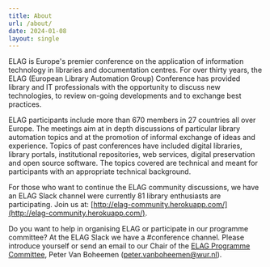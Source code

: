 ```yaml
---
title: About
url: /about/
date: 2024-01-08
layout: single
---
```


ELAG is Europe's premier conference on the application of information technology in libraries and documentation centres. For over thirty years, the ELAG (European Library Automation Group) Conference has provided library and IT professionals with the opportunity to discuss new technologies, to review on-going developments and to exchange best practices. 

ELAG participants include more than 670 members in 27 countries all over Europe. The meetings aim at in depth discussions of particular library automation topics and at the promotion of informal exchange of ideas and experience. Topics of past conferences have included digital libraries, library portals, institutional repositories, web services, digital preservation and open source software. The topics covered are technical and meant for participants with an appropriate technical background. 

For those who want to continue the ELAG community discussions, we have an ELAG Slack channel were currently 81 library enthusiasts are participating.  Join us at: [http://elag-community.herokuapp.com/](http://elag-community.herokuapp.com/).

Do you want to help in organising ELAG or participate in our programme committee? At the ELAG Slack we have a #conference channel. Please introduce yourself or send an email to our Chair of the [ELAG Programme Committee](http://elag.org/about/programme-committee/ "Programme Committee"), Peter Van Boheemen (peter.vanboheemen@wur.nl).